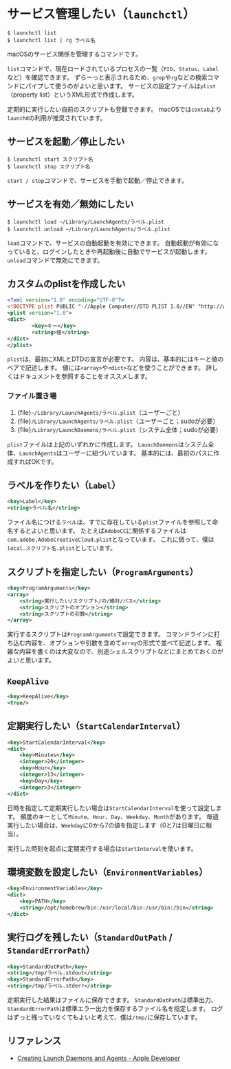 # サービス管理したい（``launchctl``）

```console
$ launchctl list
$ launchctl list | rg ラベル名
```

macOSのサービス関係を管理するコマンドです。

``list``コマンドで、現在ロードされているプロセスの一覧（``PID``、``Status``、``Label``など）を確認できます。
ずらーっと表示されるため、``grep``や``rg``などの検索コマンドにパイプして使うのがよいと思います。
サービスの設定ファイルは``plist``（property list）というXML形式で作成します。

定期的に実行したい自前のスクリプトも登録できます。
macOSでは``contab``より``launchd``の利用が推奨されています。

## サービスを起動／停止したい

```console
$ launchctl start スクリプト名
$ launchctl stop スクリプト名
```

``start / stop``コマンドで、サービスを手動で起動／停止できます。

## サービスを有効／無効にしたい

```console
$ launchctl load ~/Library/LaunchAgents/ラベル.plist
$ launchctl unload ~/Library/LaunchAgents/ラベル.plist
```

``load``コマンドで、サービスの自動起動を有効にできます。
自動起動が有効になっていると、ログインしたときや再起動後に自動でサービスが起動します。
``unload``コマンドで無効にできます。

## カスタムのplistを作成したい

```xml
<?xml version="1.0" encoding="UTF-8"?>
<!DOCTYPE plist PUBLIC "-//Apple Computer//DTD PLIST 1.0//EN" "http://www.apple.com/DTDs/PropertyList-1.0.dtd">
<plist version="1.0">
<dict>
        <key>キー</key>
        <string>値</string>
</dict>
</plist>
```

``plist``は、最初にXMLとDTDの宣言が必要です。
内容は、基本的にはキーと値のペアで記述します。
値には``<array>``や``<dict>``などを使うことができます。
詳しくはドキュメントを参照することをオススメします。

### ファイル置き場

1. {file}``~/Library/LaunchAgents/ラベル.plist``（ユーザーごと）
1. {file}``/Library/LaunchAgents/ラベル.plist``（ユーザーごと；sudoが必要）
1. {file}``/Library/LaunchDaemons/ラベル.plist``（システム全体；sudoが必要）

``plist``ファイルは上記のいずれかに作成します。
``LaunchDaemons``はシステム全体、``LaunchAgents``はユーザーに紐づいています。
基本的には、最初のパスに作成すればOKです。

## ラベルを作りたい（``Label``）

```xml
<key>Label</key>
<string>ラベル名</string>
```

ファイル名につける``ラベル``は、すでに存在している``plist``ファイルを参照して命名するとよいと思います。
たとえば``AdobeCC``に関係するファイルは``com.adobe.AdobeCreativeCloud.plist``となっています。
これに倣って、僕は``local.スクリプト名.plist``としています。

## スクリプトを指定したい（``ProgramArguments``）

```xml
<key>ProgramArguments</key>
<array>
    <string>実行したい/スクリプト/の/絶対/パス</string>
    <string>スクリプトのオプション</string>
    <string>スクリプトの引数</string>
</array>
```

実行するスクリプトは``ProgramArguments``で設定できます。
コマンドラインに打ち込む内容を、オプションや引数を含めて``array``の形式で並べて記述します。
複雑な内容を書くのは大変なので、別途シェルスクリプトなどにまとめておくのがよいと思います。

## ``KeepAlive``

```xml
<key>KeepAlive</key>
<true/>
```

## 定期実行したい（``StartCalendarInterval``）

```xml
<key>StartCalendarInterval</key>
<dict>
    <key>Minutes</key>
    <integer>20</integer>
    <key>Hour</key>
    <integer>13</integer>
    <key>Day</key>
    <integer>3</integer>
</dict>
```

日時を指定して定期実行したい場合は``StartCalendarInterval``を使って設定します。
頻度のキーとして``Minute``、``Hour``、``Day``、``Weekday``、``Month``があります。
毎週実行したい場合は、``Weekday``に0から7の値を指定します（0と7は日曜日に相当）。

実行した時刻を起点に定期実行する場合は``StartInterval``を使います。

## 環境変数を設定したい（``EnvironmentVariables``）

```xml
<key>EnvironmentVariables</key>
<dict>
    <key>PATH</key>
    <string>/opt/homebrew/bin:/usr/local/bin:/usr/bin:/bin</string>
</dict>
```

## 実行ログを残したい（``StandardOutPath`` / ``StandardErrorPath``）

```xml
<key>StandardOutPath</key>
<string>/tmp/ラベル.stdout</string>
<key>StandardErrorPath</key>
<string>/tmp/ラベル.stderr</string>
```

定期実行した結果はファイルに保存できます。
``StandardOutPath``は標準出力、``StandardErrorPath``は標準エラー出力を保存するファイル名を指定します。
ログはずっと残っていなくてもよいと考えて、僕は``/tmp/``に保存しています。

## リファレンス

- [Creating Launch Daemons and Agents - Apple Developer](https://developer.apple.com/library/archive/documentation/MacOSX/Conceptual/BPSystemStartup/Chapters/CreatingLaunchdJobs.html)
